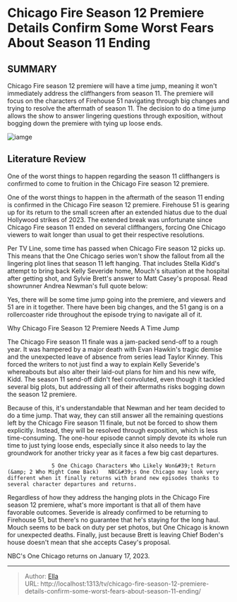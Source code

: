 # Chicago Fire Season 12 Premiere Details Confirm Some Worst Fears About Season 11 Ending


## SUMMARY 



  Chicago Fire season 12 premiere will have a time jump, meaning it won&#39;t immediately address the cliffhangers from season 11.   The premiere will focus on the characters of Firehouse 51 navigating through big changes and trying to resolve the aftermath of season 11.   The decision to do a time jump allows the show to answer lingering questions through exposition, without bogging down the premiere with tying up loose ends.  

![iamge](https://static1.srcdn.com/wordpress/wp-content/uploads/2023/05/casey-and-brett-in-the-chicago-fire-season-11-finale.jpg)

## Literature Review
One of the worst things to happen regarding the season 11 cliffhangers is confirmed to come to fruition in the Chicago Fire season 12 premiere. 




One of the worst things to happen in the aftermath of the season 11 ending is confirmed in the Chicago Fire season 12 premiere. Firehouse 51 is gearing up for its return to the small screen after an extended hiatus due to the dual Hollywood strikes of 2023. The extended break was unfortunate since Chicago Fire season 11 ended on several cliffhangers, forcing One Chicago viewers to wait longer than usual to get their respective resolutions.




Per TV Line, some time has passed when Chicago Fire season 12 picks up. This means that the One Chicago series won&#39;t show the fallout from all the lingering plot lines that season 11 left hanging. That includes Stella Kidd&#39;s attempt to bring back Kelly Severide home, Mouch&#39;s situation at the hospital after getting shot, and Sylvie Brett&#39;s answer to Matt Casey&#39;s proposal. Read showrunner Andrea Newman&#39;s full quote below:


Yes, there will be some time jump going into the premiere, and viewers and 51 are in it together. There have been big changes, and the 51 gang is on a rollercoaster ride throughout the episode trying to navigate all of it.



 Why Chicago Fire Season 12 Premiere Needs A Time Jump 
          

The Chicago Fire season 11 finale was a jam-packed send-off to a rough year. It was hampered by a major death with Evan Hawkin&#39;s tragic demise and the unexpected leave of absence from series lead Taylor Kinney. This forced the writers to not just find a way to explain Kelly Severide&#39;s whereabouts but also alter their laid-out plans for him and his new wife, Kidd. The season 11 send-off didn&#39;t feel convoluted, even though it tackled several big plots, but addressing all of their aftermaths risks bogging down the season 12 premiere.




Because of this, it&#39;s understandable that Newman and her team decided to do a time jump. That way, they can still answer all the remaining questions left by the Chicago Fire season 11 finale, but not be forced to show them explicitly. Instead, they will be resolved through exposition, which is less time-consuming. The one-hour episode cannot simply devote its whole run time to just tying loose ends, especially since it also needs to lay the groundwork for another tricky year as it faces a few big cast departures.

                  5 One Chicago Characters Who Likely Won&#39;t Return (&amp; 2 Who Might Come Back)   NBC&#39;s One Chicago may look very different when it finally returns with brand new episodes thanks to several character departures and returns.     

Regardless of how they address the hanging plots in the Chicago Fire season 12 premiere, what&#39;s more important is that all of them have favorable outcomes. Severide is already confirmed to be returning to Firehouse 51, but there&#39;s no guarantee that he&#39;s staying for the long haul. Mouch seems to be back on duty per set photos, but One Chicago is known for unexpected deaths. Finally, just because Brett is leaving Chief Boden&#39;s house doesn&#39;t mean that she accepts Casey&#39;s proposal.






NBC&#39;s One Chicago returns on January 17, 2023.






---

> Author: [Ella](https://instagram.hk.cn/)  
> URL: http://localhost:1313/tv/chicago-fire-season-12-premiere-details-confirm-some-worst-fears-about-season-11-ending/  

